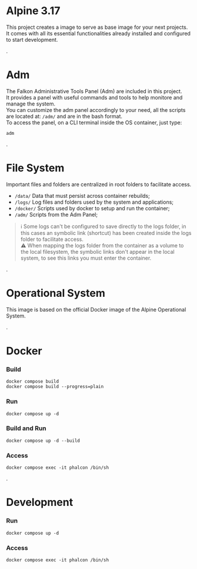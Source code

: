 # Alpine 3.17
This project creates a image to serve as base image for your next projects.  
It comes with all its essential functionalities already installed and configured to start development.  

.
# Adm
The Falkon Administrative Tools Panel (Adm) are included in this project.  
It provides a panel with useful commands and tools to help monitore and manage the system.  
You can customize the adm panel accordingly to your need, all the scripts are located at: ``` /adm/ ``` and are in the bash format.  
To access the panel, on a CLI terminal inside the OS container, just type:  
```
adm
```

.
# File System
Important files and folders are centralized in root folders to facilitate access.  
- ``` /data/ ``` Data that must persist across container rebuilds;
- ``` /logs/ ``` Log files and folders used by the system and applications;
- ``` /docker/ ``` Scripts used by docker to setup and run the container;
- ``` /adm/ ``` Scripts from the Adm Panel;  

> :information_source: Some logs can't be configured to save directly to the logs folder, in this cases an symbolic link (shortcut) has been created inside the logs folder to facilitate access.  
> :warning: When mapping the logs folder from the container as a volume to the local filesystem, the symbolic links don't appear in the local system, to see this links you must enter the container.  

.
# Operational System
This image is based on the official Docker image of the Alpine Operational System.

.
# Docker
### Build
	docker compose build  
	docker compose build --progress=plain
### Run
	docker compose up -d
### Build and Run
	docker compose up -d --build
### Access
	docker compose exec -it phalcon /bin/sh

.
# Development
### Run
	docker compose up -d	
### Access
	docker compose exec -it phalcon /bin/sh
